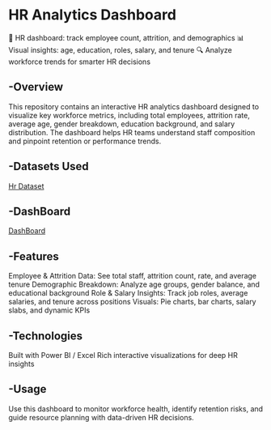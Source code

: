 # HR Analytics Dashboard
👥 HR dashboard: track employee count, attrition, and demographics
📊 Visual insights: age, education, roles, salary, and tenure
🔍 Analyze workforce trends for smarter HR decisions

## -Overview
This repository contains an interactive HR analytics dashboard designed to visualize key workforce metrics, including total employees, attrition rate, average age, gender breakdown, education background, and salary distribution. The dashboard helps HR teams understand staff composition and pinpoint retention or performance trends.

## -Datasets Used
<a href="https://github.com/KaranMondal/HR-Analytics---Data-Analysis/blob/main/HR_Analytics.csv">Hr Dataset</a>

## -DashBoard
<a href="https://github.com/KaranMondal/HR-Analytics---Data-Analysis/blob/main/Final%20Dashboard.png">DashBoard</a>

## -Features
Employee & Attrition Data: See total staff, attrition count, rate, and average tenure
Demographic Breakdown: Analyze age groups, gender balance, and educational background
Role & Salary Insights: Track job roles, average salaries, and tenure across positions
Visuals: Pie charts, bar charts, salary slabs, and dynamic KPIs

## -Technologies
Built with Power BI / Excel 
Rich interactive visualizations for deep HR insights

## -Usage
Use this dashboard to monitor workforce health, identify retention risks, and guide resource planning with data-driven HR decisions.
